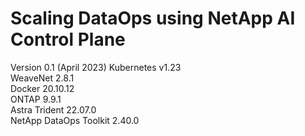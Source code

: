 # Scaling DataOps using NetApp AI Control Plane
Version 0.1 (April 2023)
Kubernetes v1.23 <br />
WeaveNet 2.8.1 <br />
Docker 20.10.12 <br />
ONTAP 9.9.1 <br />
Astra Trident 22.07.0 <br />
NetApp DataOps Toolkit 2.40.0 <br />